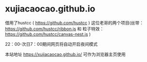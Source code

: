 # xujiacaocao.github.io

借用了hustcc ( https://github.com/hustcc ) 这位老哥的两个项目(丝带：https://github.com/hustcc/ribbon.js 和 粒子特效：https://github.com/hustcc/canvas-nest.js )

22：00-次日7：00期间网页将自动开启夜间模式

本站地址  https://xujiacaocao.github.io/   可作为浏览器主页使用
